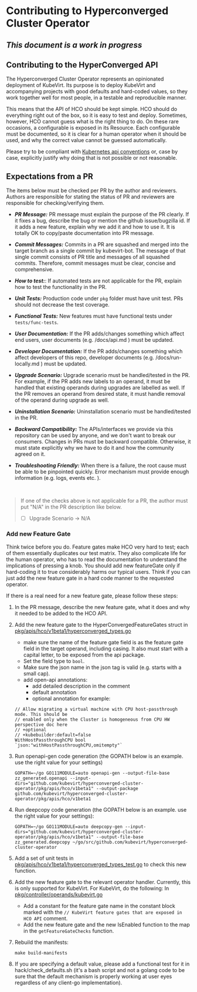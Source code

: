 # Contributing to Hyperconverged Cluster Operator

## ***This document is a work in progress***

## Contributing to the HyperConverged API

The Hyperconverged Cluster Operator represents an opinionated deployment of KubeVirt. Its purpose is to deploy KubeVirt
and accompanying projects with good defaults and hard-coded values, so they work together well for most people, in a testable and reproducible
manner.

This means that the API of HCO should be kept simple. HCO should do everything right out of the box, so it is easy to
test and deploy. Sometimes, however, HCO cannot guess what is the right thing to do. On these rare occasions, a
configurable is exposed in its Resource. Each configurable must be documented, so it is clear for a human operator when
it should be used, and why the correct value cannot be guessed automatically.

Please try to be compliant with [Kubernetes api conventions](https://github.com/kubernetes/community/blob/master/contributors/devel/sig-architecture/api-conventions.md) or, case by case, explicitly justify why doing that is not possible or not reasonable.  

## Expectations from a PR

The items below must be checked per PR by the author and reviewers. Authors are responsible for stating the status of PR and reviewers are responsible for checking/verifying them. 

- ***PR Message:*** PR message must explain the purpose of the PR clearly. If it fixes a bug, describe the bug or mention the github issue/bugzilla id.
If it adds a new feature, explain why we add it and how to use it.
It is totally OK to copy/paste documentation into PR message.

- ***Commit Messages:*** Commits in a PR are squashed and merged into the target branch as a single commit by kubevirt-bot. The message of that single commit consists of PR title and messages of all squashed commits. Therefore, commit messages must be clear, concise and comprehensive.


- ***How to test:***: If automated tests are not applicable for the PR, explain how to test the functionality in the PR. 
  
- ***Unit Tests:*** Production code under `pkg` folder must have unit test. PRs should not decrease the test coverage. 

- ***Functional Tests:*** New features must have functional tests under `tests/func-tests`. 
  
- ***User Documentation:*** If the PR adds/changes something which affect end users, user documents (e.g. /docs/api.md ) must be updated.
  
- ***Developer Documentation:*** If the PR adds/changes something which affect developers of this repo, developer documents (e.g. /docs/run-locally.md ) must be updated.
  
- ***Upgrade Scenario:*** Upgrade scenario must be handled/tested in the PR. For example, if the PR adds new labels to an operand, it must be handled that existing operands during upgrades are labelled as well. If the PR removes an operand from desired state, it must handle removal of the operand during upgrade as well. 
  
- ***Uninstallation Scenario:*** Uninstallation scenario must be handled/tested in the PR. 
  
- ***Backward Compatibility:*** The APIs/interfaces we provide via this repository can be used by anyone, and we don't want to break our consumers. Changes in PRs must be backward compatible. Otherwise, it must state explicitly why we have to do it and how the community agreed on it.
  
- ***Troubleshooting Friendly:*** When there is a failure, the root cause must be able to be pinpointed quickly. Error mechanism must provide enough information (e.g. logs, events etc. ).

<br>

> If one of the checks above is not applicable for a PR, the author must put "N/A" in the PR description like below. 
> - [ ] Upgrade Scenario -> N/A


### Add new Feature Gate

Think twice before you do. Feature gates make HCO very hard to test; each of them essentially duplicates our test
matrix. They also complicate life for the human operator, who has to read the documentation to understand the
implications of pressing a knob. You should add new featureGate only if hard-coding it to true considerably harms our
typical users. Think if you can just add the new feature gate in a hard code manner to the requested operator.

If there is a real need for a new feature gate, please follow these steps:

1. In the PR message, describe the new feature gate, what it does and why it needed to be added to the HCO API.
1. Add the new feature gate to the HyperConvergedFeatureGates struct
   in [pkg/apis/hco/v1beta1/hyperconverged_types.go](pkg/apis/hco/v1beta1/hyperconverged_types.go)
    - make sure the name of the feature gate field is as the feature gate field in the target operand, including casing.
      It also must start with a capital letter, to be exposed from the api package.
    - Set the field type to `bool`.
    - Make sure the json name in the json tag is valid (e.g. starts with a small cap).
    - add open-api annotations:
        - add detailed description in the comment
        - default annotation
        - optional annotation
for example:
    ```golang
	// Allow migrating a virtual machine with CPU host-passthrough mode. This should be
    // enabled only when the Cluster is homogeneous from CPU HW perspective doc here
    // +optional
    // +kubebuilder:default=false
    WithHostPassthroughCPU bool `json:"withHostPassthroughCPU,omitempty"`
    ```

1. Run openapi-gen code generation (the GOPATH below is an example. use the right value for your settings)
    ```shell
    GOPATH=~/go GO111MODULE=auto openapi-gen --output-file-base zz_generated.openapi --input-dirs="github.com/kubevirt/hyperconverged-cluster-operator/pkg/apis/hco/v1beta1" --output-package github.com/kubevirt/hyperconverged-cluster-operator/pkg/apis/hco/v1beta1
    ```
1. Run deepcopy code generation (the GOPATH below is an example. use the right value for your settings):
    ```shell
    GOPATH=~/go GO111MODULE=auto deepcopy-gen --input-dirs="github.com/kubevirt/hyperconverged-cluster-operator/pkg/apis/hco/v1beta1" --output-file-base zz_generated.deepcopy ~/go/src/github.com/kubevirt/hyperconverged-cluster-operator
    ```
1. Add a set of unit tests
   in [pkg/apis/hco/v1beta1/hyperconverged_types_test.go](pkg/apis/hco/v1beta1/hyperconverged_types_test.go)
   to check this new function.
1. Add the new feature gate to the relevant operator handler. Currently, this is only supported for KubeVirt. For
   KubeVirt, do the following:
   In [pkg/controller/operands/kubevirt.go](pkg/controller/operands/kubevirt.go)
    - Add a constant for the feature gate name in the constant block marked with
      the `// KubeVirt feature gates that are exposed in HCO API`
      comment.
    - Add the new feature gate and the new IsEnabled function to the map in the `getFeatureGateChecks` function.
1. Rebuild the manifests:
    ```shell
    make build-manifests
    ```
1. If you are specifying a default value, please add a functional test for it in hack/check_defaults.sh (it's a bash script and not a golang code to be sure that the default mechanism is properly working at user eyes regardless of any client-go implementation).
